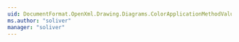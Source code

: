 ```yaml
---
uid: DocumentFormat.OpenXml.Drawing.Diagrams.ColorApplicationMethodValues
ms.author: "soliver"
manager: "soliver"
---
```

